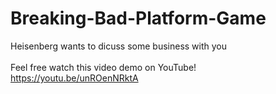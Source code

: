 # Breaking-Bad-Platform-Game
 
 Heisenberg wants to dicuss some business with you \
 \
 Feel free watch this video demo on YouTube!
 https://youtu.be/unROenNRktA

